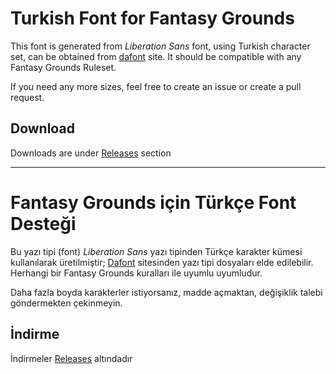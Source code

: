# Turkish Font for Fantasy Grounds

This font is generated from *Liberation Sans* font, using Turkish character set, can be obtained from [dafont](http://www.dafont.com/liberation-sans.font) site.
It should be compatible with any Fantasy Grounds Ruleset.

If you need any more sizes, feel free to create an issue or create a pull request.

## Download
Downloads are under [Releases](https://github.com/alperozisik/fantasygrounds-turkish-font/releases) section

***

# Fantasy Grounds için Türkçe Font Desteği

Bu yazı tipi (font) *Liberation Sans* yazı tipinden Türkçe karakter kümesi kullanılarak üretilmiştir; [Dafont](http://www.dafont.com/liberation-sans.font) sitesinden yazı tipi dosyaları elde edilebilir.
Herhangi bir Fantasy Grounds kuralları ile uyumlu uyumludur.

Daha fazla boyda karakterler istiyorsanız, madde açmaktan, değişiklik talebi göndermekten çekinmeyin.

## İndirme
İndirmeler [Releases](https://github.com/alperozisik/fantasygrounds-turkish-font/releases) altındadır
